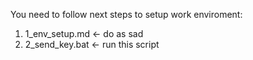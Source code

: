 You need to follow next steps to setup work enviroment:

1) 1_env_setup.md           <- do as sad
2) 2_send_key.bat           <- run this script
